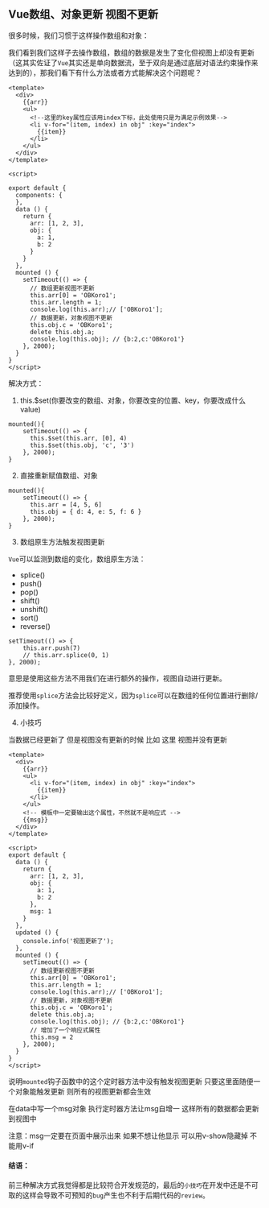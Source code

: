 ## Vue数组、对象更新 视图不更新

很多时候，我们习惯于这样操作数组和对象：

我们看到我们这样子去操作数组，数组的数据是发生了变化但视图上却没有更新（这其实佐证了`Vue`其实还是单向数据流，至于双向是通过底层对语法约束操作来达到的），那我们看下有什么方法或者方式能解决这个问题呢？
```
<template>
  <div>
    {{arr}}
    <ul>
      <!--这里的key属性应该用index下标，此处使用只是为满足示例效果-->
      <li v-for="(item, index) in obj" :key="index">
        {{item}}
      </li>
    </ul>
  </div>
</template>

<script>

export default {
  components: {
  },
  data () {
    return {
      arr: [1, 2, 3],
      obj: {
        a: 1,
        b: 2
      }
    }
  },
  mounted () {
    setTimeout(() => {
      // 数组更新视图不更新
      this.arr[0] = 'OBKoro1';
      this.arr.length = 1;
      console.log(this.arr);// ['OBKoro1'];
      // 数据更新，对象视图不更新
      this.obj.c = 'OBKoro1';
      delete this.obj.a;
      console.log(this.obj); // {b:2,c:'OBKoro1'}
    }, 2000);
  }
}
</script>

```

解决方式：

1. this.$set(你要改变的数组、对象，你要改变的位置、key，你要改成什么value)

```
mounted(){
    setTimeout(() => {
      this.$set(this.arr, [0], 4)
      this.$set(this.obj, 'c', '3')
    }, 2000);
}
```

2. 直接重新赋值数组、对象
```
mounted(){
    setTimeout(() => {
      this.arr = [4, 5, 6]
      this.obj = { d: 4, e: 5, f: 6 }
    }, 2000);
}
```

3. 数组原生方法触发视图更新

`Vue`可以监测到数组的变化，数组原生方法：
- splice()
- push()
- pop()
- shift()
- unshift()
- sort()
- reverse()

```
setTimeout(() => {
    this.arr.push(7)
    // this.arr.splice(0, 1)
}, 2000);
```

意思是使用这些方法不用我们在进行额外的操作，视图自动进行更新。

推荐使用`splice`方法会比较好定义，因为`splice`可以在数组的任何位置进行删除/添加操作。


4. 小技巧

当数据已经更新了 但是视图没有更新的时候 比如 这里 视图并没有更新

```
<template>
  <div>
    {{arr}}
    <ul>
      <li v-for="(item, index) in obj" :key="index">
        {{item}}
      </li>
    </ul>
    <!-- 模板中一定要输出这个属性，不然就不是响应式 -->
    {{msg}}
  </div>
</template>

<script>
export default {
  data () {
    return {
      arr: [1, 2, 3],
      obj: {
        a: 1,
        b: 2
      },
      msg: 1
    }
  },
  updated () {
    console.info('视图更新了');
  },
  mounted () {
    setTimeout(() => {
      // 数组更新视图不更新
      this.arr[0] = 'OBKoro1';
      this.arr.length = 1;
      console.log(this.arr);// ['OBKoro1'];
      // 数据更新，对象视图不更新
      this.obj.c = 'OBKoro1';
      delete this.obj.a;
      console.log(this.obj); // {b:2,c:'OBKoro1'}
      // 增加了一个响应式属性
      this.msg = 2
    }, 2000);
  }
}
</script>

```

说明`mounted`钩子函数中的这个定时器方法中没有触发视图更新 只要这里面随便一个对象能触发更新 则所有的视图更新都会生效

在data中写一个msg对象 执行定时器方法让msg自增一 这样所有的数据都会更新到视图中

注意：msg一定要在页面中展示出来 如果不想让他显示 可以用v-show隐藏掉 不能用v-if

#### 结语：
前三种解决方式我觉得都是比较符合开发规范的，最后的`小技巧`在开发中还是不可取的这样会导致不可预知的`bug`产生也不利于后期代码的`review`。


